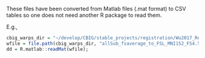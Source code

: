 These files have been converted from Matlab files (.mat format) to CSV tables so one does not need another R package to read them.

E.g.,

```R
cbig_warps_dir = "~/develop/CBIG/stable_projects/registration/Wu2017_RegistrationFusion/bin/final_warps_FS5.3";
wfile = file.path(cbig_warps_dir, "allSub_fsaverage_to_FSL_MNI152_FS4.5.0_RF_ANTs_avgMapping.prop.mat");
dd = R.matlab::readMat(wfile);
```    
